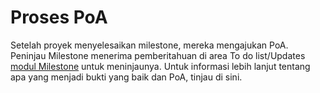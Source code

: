 # **Proses PoA**

Setelah proyek menyelesaikan milestone, mereka mengajukan PoA. Peninjau Milestone menerima pemberitahuan di area To do list/Updates [modul Milestone](https://milestones.projectcatalyst.io/) untuk meninjaunya. Untuk informasi lebih lanjut tentang apa yang menjadi bukti yang baik dan PoA, tinjau di sini.
